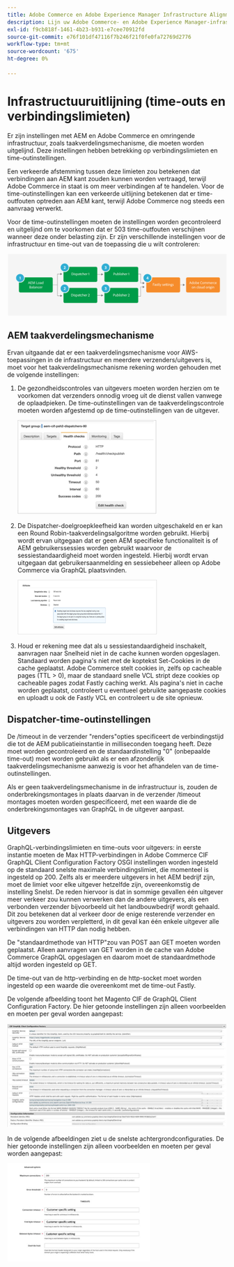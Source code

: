 ```yaml
---
title: Adobe Commerce en Adobe Experience Manager Infrastructure Alignment
description: Lijn uw Adobe Commerce- en Adobe Experience Manager-infrastructuur uit om acceptabele time-outs en verbindingslimieten in te stellen.
exl-id: f9cb818f-1461-4b23-b931-e7cee70912fd
source-git-commit: e76f101df47116f7b246f21f0fe0fa72769d2776
workflow-type: tm+mt
source-wordcount: '675'
ht-degree: 0%

---
```


# Infrastructuuruitlijning (time-outs en verbindingslimieten)

Er zijn instellingen met AEM en Adobe Commerce en omringende infrastructuur, zoals taakverdelingsmechanisme, die moeten worden uitgelijnd. Deze instellingen hebben betrekking op verbindingslimieten en time-outinstellingen.

Een verkeerde afstemming tussen deze limieten zou betekenen dat verbindingen aan AEM kant zouden kunnen worden vertraagd, terwijl Adobe Commerce in staat is om meer verbindingen af te handelen. Voor de time-outinstellingen kan een verkeerde uitlijning betekenen dat er time-outfouten optreden aan AEM kant, terwijl Adobe Commerce nog steeds een aanvraag verwerkt.

Voor de time-outinstellingen moeten de instellingen worden gecontroleerd en uitgelijnd om te voorkomen dat er 503 time-outfouten verschijnen wanneer deze onder belasting zijn. Er zijn verschillende instellingen voor de infrastructuur en time-out van de toepassing die u wilt controleren:

![ Genummerd diagram beschrijvend onderbrekingen en verbindingsgrenzen voor AEM ](../assets/commerce-at-scale/timeout-settings.svg)

## AEM taakverdelingsmechanisme

Ervan uitgaande dat er een taakverdelingsmechanisme voor AWS-toepassingen in de infrastructuur en meerdere verzenders/uitgevers is, moet voor het taakverdelingsmechanisme rekening worden gehouden met de volgende instellingen:

1. De gezondheidscontroles van uitgevers moeten worden herzien om te voorkomen dat verzenders onnodig vroeg uit de dienst vallen vanwege de oplaadpieken. De time-outinstellingen van de taakverdelingscontrole moeten worden afgestemd op de time-outinstellingen van de uitgever.

   ![ Schermafbeelding die AEM de gezondheidscontroles van het taakverdelingsmechanisme toont ](../assets/commerce-at-scale/health-checks.png)

1. De Dispatcher-doelgroepkleefheid kan worden uitgeschakeld en er kan een Round Robin-taakverdelingsalgoritme worden gebruikt. Hierbij wordt ervan uitgegaan dat er geen AEM specifieke functionaliteit is of AEM gebruikerssessies worden gebruikt waarvoor de sessiestandaardigheid moet worden ingesteld. Hierbij wordt ervan uitgegaan dat gebruikersaanmelding en sessiebeheer alleen op Adobe Commerce via GraphQL plaatsvinden.

   ![ Schermafbeelding die AEM attributen van de zittingskleverigheid tonen ](../assets/commerce-at-scale/session-stickiness.png)

1. Houd er rekening mee dat als u sessiestandaardigheid inschakelt, aanvragen naar Snelheid niet in de cache kunnen worden opgeslagen. Standaard worden pagina&#39;s niet met de koptekst Set-Cookies in de cache geplaatst. Adobe Commerce stelt cookies in, zelfs op cacheable pages (TTL > 0), maar de standaard snelle VCL stript deze cookies op cacheable pages zodat Fastly caching werkt. Als pagina&#39;s niet in cache worden geplaatst, controleert u eventueel gebruikte aangepaste cookies en uploadt u ook de Fastly VCL en controleert u de site opnieuw.

## Dispatcher-time-outinstellingen

De /timeout in de verzender &quot;renders&quot;opties specificeert de verbindingstijd die tot de AEM publicatieinstantie in milliseconden toegang heeft. Deze moet worden gecontroleerd en de standaardinstelling &quot;0&quot; (onbepaalde time-out) moet worden gebruikt als er een afzonderlijk taakverdelingsmechanisme aanwezig is voor het afhandelen van de time-outinstellingen.

Als er geen taakverdelingsmechanisme in de infrastructuur is, zouden de onderbrekingsmontages in plaats daarvan in de verzender /timeout montages moeten worden gespecificeerd, met een waarde die de onderbrekingsmontages van GraphQL in de uitgever aanpast.

## Uitgevers

GraphQL-verbindingslimieten en time-outs voor uitgevers: in eerste instantie moeten de Max HTTP-verbindingen in Adobe Commerce CIF GraphQL Client Configuration Factory OSGI instellingen worden ingesteld op de standaard snelste maximale verbindingslimiet, die momenteel is ingesteld op 200. Zelfs als er meerdere uitgevers in het AEM bedrijf zijn, moet de limiet voor elke uitgever hetzelfde zijn, overeenkomstig de instelling Snelst. De reden hiervoor is dat in sommige gevallen één uitgever meer verkeer zou kunnen verwerken dan de andere uitgevers, als een verbonden verzender bijvoorbeeld uit het landbouwbedrijf wordt gehaald. Dit zou betekenen dat al verkeer door de enige resterende verzender en uitgevers zou worden verpletterd, in dit geval kan één enkele uitgever alle verbindingen van HTTP dan nodig hebben.

De &quot;standaardmethode van HTTP&quot;zou van POST aan GET moeten worden geplaatst. Alleen aanvragen van GET worden in de cache van Adobe Commerce GraphQL opgeslagen en daarom moet de standaardmethode altijd worden ingesteld op GET.

De time-out van de http-verbinding en de http-socket moet worden ingesteld op een waarde die overeenkomt met de time-out Fastly.

De volgende afbeelding toont het Magento CIF de GraphQL Client Configuration Factory. De hier getoonde instellingen zijn alleen voorbeelden en moeten per geval worden aangepast:

![ Schermafbeelding van de configuratiemontages van het Commerce integration framework ](../assets/commerce-at-scale/cif-config.png)

In de volgende afbeeldingen ziet u de snelste achtergrondconfiguraties. De hier getoonde instellingen zijn alleen voorbeelden en moeten per geval worden aangepast:

![ Schermafbeelding van de configuratiemontages van Commerce Admin voor Fastly ](../assets/commerce-at-scale/cif-config-advanced.png)
